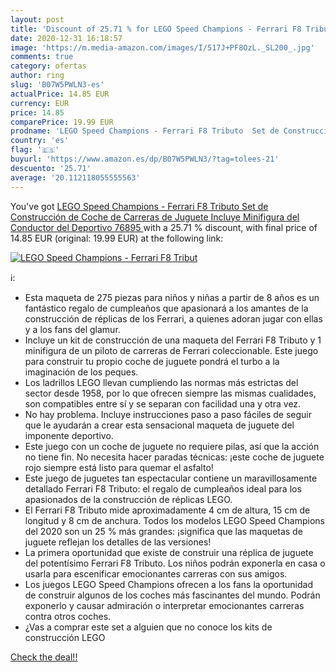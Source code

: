 ```yaml
---
layout: post
title: 'Discount of 25.71 % for LEGO Speed Champions - Ferrari F8 Tribut'
date: 2020-12-31 16:18:57
image: 'https://m.media-amazon.com/images/I/517J+PF8OzL._SL200_.jpg'
comments: true
category: ofertas
author: ring
slug: 'B07W5PWLN3-es'
actualPrice: 14.85 EUR
currency: EUR
price: 14.85
comparePrice: 19.99 EUR
prodname: 'LEGO Speed Champions - Ferrari F8 Tributo  Set de Construcción de Coche de Carreras de Juguete  Incluye Minifigura del Conductor del Deportivo  76895 '
country: 'es'
flag: '🇪🇸'
buyurl: 'https://www.amazon.es/dp/B07W5PWLN3/?tag=tolees-21'
descuento: '25.71'
average: '20.112118055555563'
---
```


You've got [LEGO Speed Champions - Ferrari F8 Tributo  Set de Construcción de Coche de Carreras de Juguete  Incluye Minifigura del Conductor del Deportivo  76895 ](https://www.amazon.es/dp/B07W5PWLN3/?tag=tolees-21) with a  25.71 % discount, with final price of 14.85 EUR (original: 19.99 EUR) at the following link:

[![LEGO Speed Champions - Ferrari F8 Tribut](https://m.media-amazon.com/images/I/517J+PF8OzL._SL200_.jpg)](https://www.amazon.es/dp/B07W5PWLN3/?tag=tolees-21)

ℹ️:

- Esta maqueta de 275 piezas para niños y niñas a partir de 8 años es un fantástico regalo de cumpleaños que apasionará a los amantes de la construcción de réplicas de los Ferrari, a quienes adoran jugar con ellas y a los fans del glamur.
- Incluye un kit de construcción de una maqueta del Ferrari F8 Tributo y 1 minifigura de un piloto de carreras de Ferrari coleccionable. Este juego para construir tu propio coche de juguete pondrá el turbo a la imaginación de los peques.
- Los ladrillos LEGO llevan cumpliendo las normas más estrictas del sector desde 1958, por lo que ofrecen siempre las mismas cualidades, son compatibles entre sí y se separan con facilidad una y otra vez.
- No hay problema. Incluye instrucciones paso a paso fáciles de seguir que le ayudarán a crear esta sensacional maqueta de juguete del imponente deportivo.
- Este juego con un coche de juguete no requiere pilas, así que la acción no tiene fin. No necesita hacer paradas técnicas: ¡este coche de juguete rojo siempre está listo para quemar el asfalto!
- Este juego de juguetes tan espectacular contiene un maravillosamente detallado Ferrari F8 Tributo: el regalo de cumpleaños ideal para los apasionados de la construcción de réplicas LEGO.
- El Ferrari F8 Tributo mide aproximadamente 4 cm de altura, 15 cm de longitud y 8 cm de anchura. Todos los modelos LEGO Speed Champions del 2020 son un 25 % más grandes: ¡significa que las maquetas de juguete reflejan los detalles de las versiones!
- La primera oportunidad que existe de construir una réplica de juguete del potentísimo Ferrari F8 Tributo. Los niños podrán exponerla en casa o usarla para escenificar emocionantes carreras con sus amigos.
- Los juegos LEGO Speed Champions ofrecen a los fans la oportunidad de construir algunos de los coches más fascinantes del mundo. Podrán exponerlo y causar admiración o interpretar emocionantes carreras contra otros coches.
- ¿Vas a comprar este set a alguien que no conoce los kits de construcción LEGO

[Check the deal!!](https://www.amazon.es/dp/B07W5PWLN3/?tag=tolees-21)
